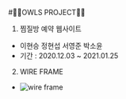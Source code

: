#🦉🦉OWLS PROJECT🦉🦉

1. 찜질방 예약 웹사이트
  - 이현승 정현섭 서영준 박소윤
  - 기간 : 2020.12.03 ~ 2021.01.25
  
2. WIRE FRAME
  - ![wire frame](./D:\owls/wireframe.png)
